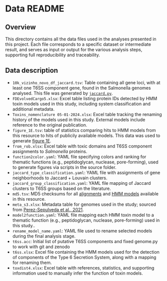 # Data README

## Overview

This directory contains all the data files used in the analyses presented in this project.
Each file corresponds to a specific dataset or intermediate result, and serves as input or output for the various analysis steps, supporting full reproducibility and traceability.

## Data description


- `10k_vizinho_novo_df_jaccard.tsv`:  Table containing all gene loci, with at least one T6SS component gene, found in the Salmonella genomes analysed. This file was generated by [`jaccard.py`](../sources/jaccard.py).
- `FDEvolvedCargo5.xlsx`: Excel table listing protein IDs detected by HMM toxin models used in this study, including system classification and additional metadata.
- `Toxins_nomenclature 05-01-2024.xlsx`: Excel table tracking the renaming history of the models used in this study. External models include reference to the original publication.
- `figure_1E.tsv`: table of statistics comparing hits to HMM models from this resource to hits of publicily available models. This data was used to generate [figure 1E](../sources/fig_1E.py). 
- `from_rob.xlsx`: Excel table with toxic domains and T6SS component assignments to *Salmonella* proteins.
- `function2color.yaml`: YAML file specifying colors and ranking for thematic functions (e.g., peptidoglycan, nuclease, pore-forming), used to generate figures via scripts in the source folder.
- `jaccard_type_classification.yaml`: YAML file with assignments of gene neighborhoods to Jaccard + Louvain clusters.
- `jaccard_group_classification.yaml`: YAML file mapping of Jaccard clusters to T6SS groups based on the literature.
- `md5.tsv`: MD5 checksums for all [alignments](../alns) and [HMM models](../hmm) available in this resource.
- `meta_s3.xlsx`: Metadata table for genomes used in the study; sourced from [Perez-Sepulveda et al., 2021](https://doi.org/10.1186/s13059-021-02536-3).
- `model2function.yaml`: YAML file mapping each HMM toxin model to a thematic function (e.g., peptidoglycan, nuclease, pore-forming) used in this study..
- `rename_model_name.yaml`:  YAML file used to rename selected models during the final analysis stage.
- `t6ss.acc`: Initial list of putative T6SS components and fixed genome.py to work with git and zenodo
- `t6ss.xlsx`: Excel file containing the HMM models used for the detection of components of the Type 6 Secretion System, along with a mapping for renaming them.
- `toxdist4.xlsx`: Excel table with references, statistics, and supporting information used to manually infer the function of toxin models.
